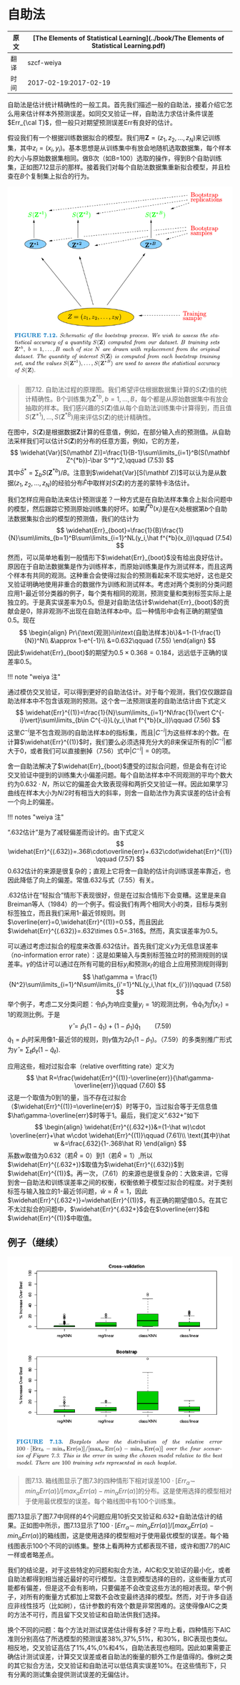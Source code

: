 # 自助法

| 原文   | [The Elements of Statistical Learning](../book/The Elements of Statistical Learning.pdf) |
| ---- | ---------------------------------------- |
| 翻译   | szcf-weiya                               |
| 时间   | 2017-02-19:2017-02-19                    |

自助法是估计统计精确性的一般工具。首先我们描述一般的自助法，接着介绍它怎么用来估计样本外预测误差。如同交叉验证一样，自助法力求估计条件误差$Err_{\cal T}$，但一般只对期望预测误差Err有良好的估计。

假设我们有一个根据训练数据拟合的模型。我们用$\mathbf Z=(z_1,z_2,\ldots,z_N)$来记训练集，其中$z_i=(x_i,y_i)$。基本思想是从训练集中有放会地随机选取数据集，每个样本的大小与原始数据集相同。做B次（如B=100）选取的操作，得到B个自助训练集，正如图7.12显示的那样。接着我们对每个自助法数据集重新拟合模型，并且检查在$B$个复制集上拟合的行为。

![](../img/07/fig7.12.png)

> 图7.12. 自助法过程的原理图。我们希望评估根据数据集计算的$S(\mathbf Z)$值的统计精确性。B个训练集为$\mathbf Z^{*b},b=1,\ldots,B$，每个都是从原始数据集中有放会抽取的样本。我们感兴趣的$S(\mathbf Z)$值从每个自助法训练集中计算得到，而且值$S(\mathbf Z^{*1}),\ldots,S(\mathbf Z^{*B})$用来评估$S(\mathbf Z)$的统计精确性。

在图中，$S(\mathbf Z)$是根据数据$\mathbf Z$计算的任意值，例如，在部分输入点的预测值。从自助法采样我们可以估计$S(\mathbf Z)$的分布的任意方面，例如，它的方差，
$$
\widehat{Var}[S(\mathbf Z)]=\frac{1}{B-1}\sum\limits_{i=1}^B(S(\mathbf Z^{*b})-\bar S^*)^2,\qquad (7.53)
$$
其中$\bar S^*=\sum_b S(\mathbf Z^{*b})/B$。注意到$\widehat{Var}[S(\mathbf Z)]$可以认为是从数据$(z_1,z_2,\ldots,z_N)$的经验分布$\hat F$中取样对$S(\mathbf Z)$的方差的蒙特卡洛估计。

我们怎样应用自助法来估计预测误差？一种方式是在自助法样本集合上拟合问题中的模型，然后跟踪它预测原始训练集的好坏。如果$\hat f^{*b}(x_i)$是在$x_i$处根据第$b$个自助法数据集拟合出的模型的预测值，我们的估计为
$$
\widehat{Err}_{boot}=\frac{1}{B}\frac{1}{N}\sum\limits_{b=1}^B\sum\limits_{i=1}^NL(y_i,\hat f^{*b}(x_i))\qquad (7.54)
$$
然而，可以简单地看到一般情形下$\widehat{Err}_{boot}$没有给出良好估计。原因在于自助法数据集是作为训练样本，而原始训练集是作为测试样本，而且这两个样本有共同的观测。这种重合会使得过拟合的预测看起来不现实地好，这也是交叉验证明确地使用非重合的数据作为训练和测试样本。考虑对两个类别的分类问题应用1-最近邻分类器的例子，每个类有相同的观测，预测变量和类别标签实际上是独立的。于是真实误差率为0.5。但是对自助法估计$\widehat{Err}_{boot}$的贡献会是0，除非观测$i$不出现在自助法样本$b$中。后一种情形中会有正确的期望值0.5。现在
$$
\begin{align}
Pr\{\text{观测}i\in\text{自助法样本}b\}&=1-(1-\frac{1}{N})^N\\
&\approx 1-e^{-1}\\
&=0.632\qquad (7.55)
\end{align}
$$
因此$\widehat{Err}_{boot}$的期望为$0.5\times 0.368=0.184$，远远低于正确的误差率0.5。

!!! note "weiya 注"

通过模仿交叉验证，可以得到更好的自助法估计。对于每个观测，我们仅仅跟踪自助法样本中不包含该观测的预测。这个舍一法预测误差的自助法估计由下式定义
$$
\widehat{Err}^{(1)}=\frac{1}{N}\sum\limits_{i=1}^N\frac{1}{\vert C^{-i}\vert}\sum\limits_{b\in C^{-i}}L(y_i,\hat f^{*b}(x_i))\qquad (7.56)
$$
这里$C^{-i}$是不包含观测$i$的自助法样本$b$的指标集，而且$\vert C^{-i}\vert$为这些样本的个数。在计算$\widehat{Err}^{(1)}$时，我们要么必须选择充分大的$B$来保证所有的$\vert C^{-i}\vert$都大于0，或者我们可以直接删掉（7.56）式中$\vert C^{-i}\vert=0$的项。

舍一自助法解决了$\widehat{Err}_{boot}$遭受的过拟合问题，但是会有在讨论交叉验证中提到的训练集大小偏差问题。每个自助法样本中不同观测的平均个数大约为$0.632\cdot N$，所以它的偏差会大致表现得和两折交叉验证一样。因此如果学习曲线在样本大小为$N/2$时有相当大的斜率，则舍一自助法作为真实误差的估计会有一个向上的偏差。

!!! notes "weiya 注"

“.632估计”是为了减轻偏差而设计的。由下式定义
$$
\widehat{Err}^{(.632)}=.368\cdot\overline{err}+.632\cdot\widehat{Err}^{(1)}\qquad (7.57)
$$
0.632估计的来源是很复杂的；直观上它将舍一自助的估计向训练误差率靠近，也因此降低了向上的偏差。常值.632与式（7.55）有关。

.632估计在“轻拟合”情形下表现很好，但是在过拟合情形下会变糟。这里是来自Breiman等人（1984）的一个例子。假设我们有两个相同大小的类，目标与类别标签独立，而且我们采用1-最近邻规则。则$\overline{err}=0,\widehat{Err}^{(1)}=0.5$，而且因此$\widehat{Err}^{(.632)}=.632\times 0.5=.316$。然而，真实误差率为0.5。

可以通过考虑过拟合的程度来改善.632估计。首先我们定义$\gamma$为无信息误差率（no-information error rate）：这是如果输入与类别标签独立时的预测规则的误差率。$\gamma$的估计可以通过在所有可能的目标$y_i$和预测$x_{i'}$的组合上应用预测规则得到
$$
\hat\gamma = \frac{1}{N^2}\sum\limits_{i=1}^N\sum\limits_{i'=1}^NL(y_i,\hat f(x_{i'}))\qquad (7.58)
$$
举个例子，考虑二叉分类问题：令$\hat p_1$为响应变量$y_i=1$的观测比例，令$\hat q_1$为$\hat f(x_{i'})=1$的观测比例。于是
$$
\hat\gamma = \hat p_1(1-\hat q_1)+(1-\hat p_1)\hat q_1\qquad (7.59)
$$
$\hat q_1=\hat p_1$时采用像1-最近邻的规则，则$\hat \gamma$值为$2\hat p_1(1-\hat p_1)$。（7.59）的多类别推广形式为$\hat \gamma=\sum_\ell \hat p_\ell(1-\hat q_\ell)$.

应用这些，相对过拟合率（relative overfitting rate）定义为
$$
\hat R=\frac{\widehat{Err}^{(1)}-\overline{err}}{\hat\gamma-\overline{err}}\qquad (7.60)
$$
这是一个取值为0到1的量，当不存在过拟合（$\widehat{Err}^{(1)}=\overline{err}$）时等于0，当过拟合等于无信息值$\hat\gamma-\overline{err}$时等于1。最后，我们定义“.632+”如下
$$
\begin{align}
\widehat{Err}^{(.632+)}&=(1-\hat w)\cdot \overline{err}+\hat w\cdot \widehat{Err}^{(1)}\qquad (7.61)\\
\text{其中}\hat w &=\frac{.632}{1-.368\hat R}
\end{align}
$$
系数$w$取值为0.632（若$\hat R=0$）到1（若$\hat R=1$）,所以$\widehat{Err}^{(.632+)}$取值为$\widehat{Err}^{(.632)}$到$\widehat{Err}^{(1)}$。再一次，（7.61）的来源也是很复杂的：大致来讲，它得到舍一自助法和训练误差率之间的权衡，权衡依赖于模型过拟合的程度。对于类别标签与输入独立的1-最近邻问题，$\hat w=\hat R=1$，因此$\widehat{Err}^{(.632+)}=\widehat{Err}^{(1)}$，有正确的期望值0.5。在其它不太过拟合的问题中，$\widehat{Err}^{.632+}$会在$\overline{err}$和$\widehat{Err}^{(1)}$中取值。

## 例子（继续）

![](../img/07/fig7.13.png)

> 图7.13. 箱线图显示了图7.3的四种情形下相对误差$100\cdot [Err_{\hat \alpha}-min_\alpha Err(\alpha)]/[max_\alpha Err(\alpha)-min_\alpha Err(\alpha)]$的分布。这是使用选择的模型相对于使用最优模型的误差。每个箱线图中有100个训练集。

图7.13显示了图7.7中同样的4个问题应用10折交叉验证和.632+自助法估计的结果。正如图中所示，图7.13显示了$100\cdot [Err_{\hat \alpha}-min_\alpha Err(\alpha)]/[max_\alpha Err(\alpha)-min_\alpha Err(\alpha)]$的箱线图，这是使用选择的模型相对于使用最优模型的误差。每个箱线图表示100个不同的训练集。整体上看两种方式都表现不错，或许和图7.7的AIC一样或者略差点。

我们的结论是，对于这些特定的问题和拟合方法，AIC和交叉验证的最小化，或者自助法都得到相当接近最好的可行模型。注意到模型选择的目的，这些衡量方式可能都有偏差，但是这不会有影响，只要偏差不会改变这些方法的相对表现。举个例子，对所有的衡量方式都加上常数不会改变最终选择的模型。然而，对于许多自适应非线性技巧（比如树），估计参数的有效个数是非常困难的。这使得像AIC之类的方法不可行，而且留下交叉验证和自助法供我们选择。

换个不同的问题：每个方法对测试误差估计得有多好？平均上看，四种情形下AIC准则分别高估了所选模型的预测误差38%,37%,51%，和30%，BIC表现也类似。相反地，交叉验证高估了1%,4%,0%和4%，自助法表现也相同。因此如果需要正确估计测试误差，计算交叉误差或者自助法的衡量的额外工作是值得的。像树之类的其它拟合方法，交叉验证和自助法可以低估真实误差10%。在这些情形下，只有分离的测试集会提供测试误差的无偏估计。

